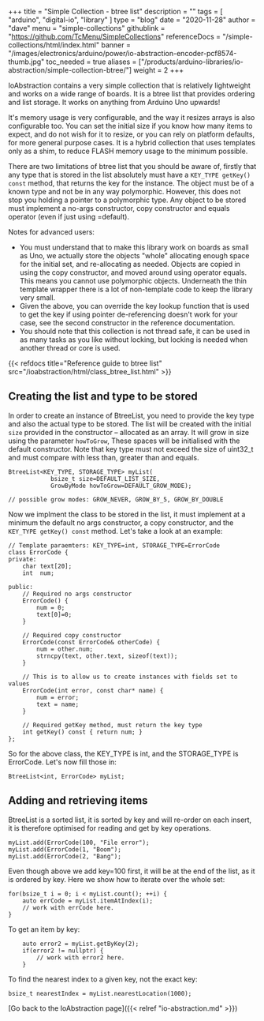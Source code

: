 +++
title = "Simple Collection - btree list"
description = ""
tags = [ "arduino", "digital-io", "library" ]
type = "blog"
date = "2020-11-28"
author =  "dave"
menu = "simple-collections"
githublink = "https://github.com/TcMenu/SimpleCollections"
referenceDocs = "/simple-collections/html/index.html"
banner = "/images/electronics/arduino/power/io-abstraction-encoder-pcf8574-thumb.jpg"
toc_needed = true
aliases = ["/products/arduino-libraries/io-abstraction/simple-collection-btree/"]
weight = 2
+++

IoAbstraction contains a very simple collection that is relatively lightweight and works on a wide range of boards. It is a btree list that provides ordering and list storage. It works on anything from Arduino Uno upwards!

It's memory usage is very configurable, and the way it resizes arrays is also configurable too. You can set the initial size if you know how many items to expect, and do not wish for it to resize, or you can rely on platform defaults, for more general purpose cases. It is a hybrid collection that uses templates only as a shim, to reduce FLASH memory usage to the minimum possible. 

There are two limitations of btree list that you should be aware of, firstly that any type that is stored in the list absolutely must have a `KEY_TYPE getKey() const` method, that returns the key for the instance. The object must be of a known type and not be in any way polymorphic. However, this does not stop you holding a pointer to a polymorphic type. Any object to be stored must implement a no-args constructor, copy constructor and equals operator (even if just using =default).

Notes for advanced users: 

* You must understand that to make this library work on boards as small as Uno, we actually store the objects "whole" allocating enough space for the initial set, and re-allocating as needed. Objects are copied in using the copy constructor, and moved around using operator equals. This means you cannot use polymorphic objects. Underneath the thin template wrapper there is a lot of non-template code to keep the library very small.
* Given the above, you can override the key lookup function that is used to get the key if using pointer de-referencing doesn't work for your case, see the second constructor in the reference documentation. 
* You should note that this collection is not thread safe, it can be used in as many tasks as you like without locking, but locking is needed when another thread or core is used.

{{< refdocs title="Reference guide to btree list" src="/ioabstraction/html/class_btree_list.html" >}}

## Creating the list and type to be stored

In order to create an instance of BtreeList, you need to provide the key type and also the actual type to be stored. The list will be created with the initial `size` provided in the constructor – allocated as an array. It will grow in size using the parameter `howToGrow`,  These spaces will be initialised with the default constructor. Note that key type must not exceed the size of uint32_t and must compare with less than, greater than and equals.

    BtreeList<KEY_TYPE, STORAGE_TYPE> myList(
                bsize_t size=DEFAULT_LIST_SIZE, 
                GrowByMode howToGrow=DEFAULT_GROW_MODE);

    // possible grow modes: GROW_NEVER, GROW_BY_5, GROW_BY_DOUBLE

Now we implment the class to be stored in the list, it must implement at a minimum the default no args constructor, a copy constructor, and the `KEY_TYPE getKey() const` method. Let's take a look at an example:

    // Template paraemters: KEY_TYPE=int, STORAGE_TYPE=ErrorCode
    class ErrorCode {
    private:
        char text[20];
        int  num;
        
    public:
        // Required no args constructor
        ErrorCode() {
            num = 0;
            text[0]=0;
        }
        
        // Required copy constructor
        ErrorCode(const ErrorCode& otherCode) {
            num = other.num;
            strncpy(text, other.text, sizeof(text));
        }
        
        // This is to allow us to create instances with fields set to values 
        ErrorCode(int error, const char* name) {
            num = error;
            text = name;
        }
        
        // Required getKey method, must return the key type
        int getKey() const { return num; }
    };
    
So for the above class, the KEY_TYPE is int, and the STORAGE_TYPE is ErrorCode. Let's now fill those in:

    BtreeList<int, ErrorCode> myList;
    
## Adding and retrieving items

BtreeList is a sorted list, it is sorted by key and will re-order on each insert, it is therefore optimised for reading and get by key operations.

    myList.add(ErrorCode(100, "File error");
    myList.add(ErrorCode(1, "Boom");
    myList.add(ErrorCode(2, "Bang");

Even though above we add key=100 first, it will be at the end of the list, as it is ordered by key. Here we show how to iterate over the whole set:

    for(bsize_t i = 0; i < myList.count(); ++i) {
        auto errCode = myList.itemAtIndex(i);
        // work with errCode here.
    }
    
To get an item by key:

        auto error2 = myList.getByKey(2);
        if(error2 != nullptr) {
            // work with error2 here.
        }

To find the nearest index to a given key, not the exact key:

    bsize_t nearestIndex = myList.nearestLocation(1000);

[Go back to the IoAbstraction page]({{< relref "io-abstraction.md" >}})
